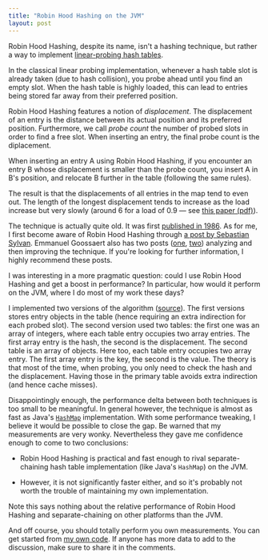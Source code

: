 ```yaml
---
title: "Robin Hood Hashing on the JVM"
layout: post
---
```


Robin Hood Hashing, despite its name, isn't a hashing technique, but rather a
way to implement [linear-probing hash tables][lph].

In the classical linear probing implementation, whenever a hash table slot is
already taken (due to hash collision), you probe ahead until you find an empty
slot. When the hash table is highly loaded, this can lead to entries being
stored far away from their preferred position.



Robin Hood Hashing features a notion of *displacement*. The displacement of an
entry is the distance between its actual position and its preferred position.
Furthermore, we call *probe count* the number of probed slots in order to find a
free slot. When inserting an entry, the final probe count is the diplacement.

When inserting an entry A using Robin Hood Hashing, if you encounter an entry B
whose displacement is smaller than the probe count, you insert A in B's
position, and relocate B further in the table (following the same rules).

The result is that the displacements of all entries in the map tend to even out.
The length of the longest displacement tends to increase as the load increase
but very slowly (around 6 for a load of 0.9 — see [this paper (pdf)][paper1]).

The technique is actually quite old. It was first [published in 1986][paper2].
As for me, I first become aware of Robin Hood Hashing through
[a post by Sebastian Sylvan][rhh3]. Emmanuel Goossaert also has two posts
([one][rhh1], [two][rhh2]) analyzing and then improving the technique. If you're
looking for further information, I highly recommend these posts.

I was interesting in a more pragmatic question: could I use Robin Hood Hashing
and get a boost in performance? In particular, how would it perform on the JVM,
where I do most of my work these days?

I implemented two versions of the algorithm ([source]). The first versions
stores entry objects in the table (hence requiring an extra indirection for each
probed slot). The second version used two tables: the first one was an array of
integers, where each table entry occupies two array entries. The first array
entry is the hash, the second is the displacement. The second table is an array
of objects. Here too, each table entry occupies two array entry. The first array
entry is the key, the second is the value. The theory is that most of the time,
when probing, you only need to check the hash and the displacement. Having those
in the primary table avoids extra indirection (and hence cache misses).

Disappointingly enough, the performance delta between both techniques is too
small to be meaningful. In general however, the technique is almost as fast as
Java's [`HashMap`][hashmap] implementation. With some performance tweaking, I
believe it would be possible to close the gap. Be warned that my measurements
are very wonky. Nevertheless they gave me confidence enough to come to two
conclusions:

- Robin Hood Hashing is practical and fast enough to rival separate-chaining
  hash table implementation (like Java's `HashMap`) on the JVM.

- However, it is not significantly faster either, and so it's probably not worth
  the trouble of maintaining my own implementation.

Note this says nothing about the relative performance of Robin Hood Hashing and
separate-chaining on other platforms than the JVM.

And off course, you should totally perform you own measurements. You can get
started from [my own code][source]. If anyone has more data to add to the
discussion, make sure to share it in the comments.

[lph]: https://en.wikipedia.org/wiki/Linear_probing
[rhh1]: http://codecapsule.com/2013/11/11/robin-hood-hashing/
[rhh2]: http://codecapsule.com/2013/11/17/robin-hood-hashing-backward-shift-deletion/
[rhh3]: http://www.sebastiansylvan.com/post/robin-hood-hashing-should-be-your-default-hash-table-implementation/
[paper1]: http://citeseerx.ist.psu.edu/viewdoc/summary?doi=10.1.1.130.6339
[paper2]: https://cs.uwaterloo.ca/research/tr/1986/CS-86-14.pdf
[hashmap]: https://docs.oracle.com/javase/8/docs/api/java/util/HashMap.html
[source]: https://github.com/ncellar/robinmap

